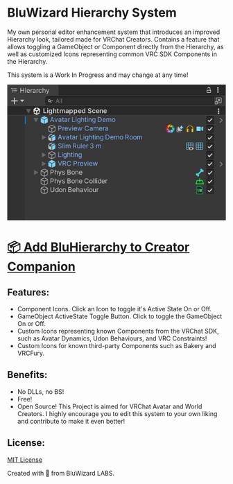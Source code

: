 # BluWizard Hierarchy System

My own personal editor enhancement system that introduces an improved Hierarchy look, tailored made for VRChat Creators. Contains a feature that allows toggling a GameObject or Component directly from the Hierarchy, as well as customized Icons representing common VRC SDK Components in the Hierarchy.

This system is a Work In Progress and may change at any time!

![Demo Image](/Resources/Images/Unity_fR1bfK6l8k.png)

# [📦 Add BluHierarchy to Creator Companion](https://vpm.bluwizard.net/)

## Features:
- Component Icons. Click an Icon to toggle it's Active State On or Off.
- GameObject ActiveState Toggle Button. Click to toggle the GameObject On or Off.
- Custom Icons representing known Components from the VRChat SDK, such as Avatar Dynamics, Udon Behaviours, and VRC Constraints!
- Custom Icons for known third-party Components such as Bakery and VRCFury.

## Benefits:
- No DLLs, no BS!
- Free!
- Open Source! This Project is aimed for VRChat Avatar and World Creators. I highly encourage you to edit this system to your own liking and contribute to make it even better!

## License:
[MIT License](LICENSE.md)

Created with 💙 from BluWizard LABS.